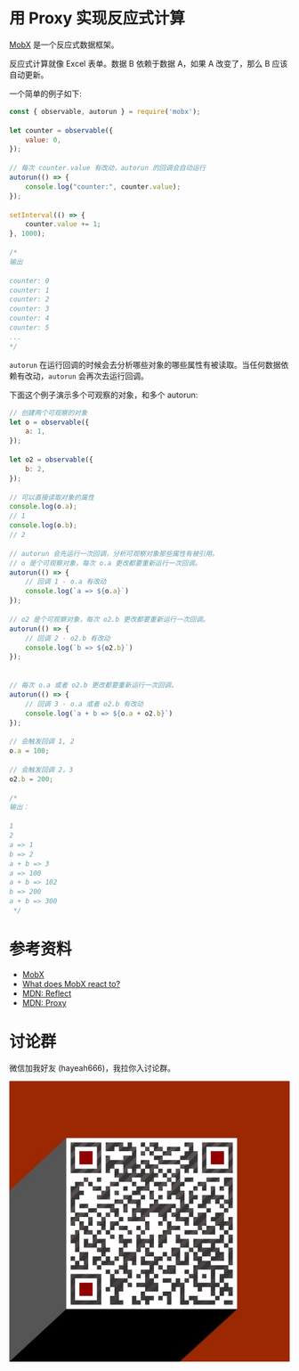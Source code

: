 # 用 Proxy 实现反应式计算

[MobX](https://mobxjs.github.io/mobx/getting-started.html) 是一个反应式数据框架。

反应式计算就像 Excel 表单。数据 B 依赖于数据 A，如果 A 改变了，那么 B 应该自动更新。

一个简单的例子如下:

```js
const { observable, autorun } = require('mobx');

let counter = observable({
	value: 0,
});

// 每次 counter.value 有改动，autorun 的回调会自动运行
autorun(() => {
	console.log("counter:", counter.value);
});

setInterval(() => {
	counter.value += 1;
}, 1000);

/*
输出

counter: 0
counter: 1
counter: 2
counter: 3
counter: 4
counter: 5
...
*/
```

`autorun` 在运行回调的时候会去分析哪些对象的哪些属性有被读取。当任何数据依赖有改动，`autorun` 会再次去运行回调。

下面这个例子演示多个可观察的对象，和多个 autorun:

```js
// 创建两个可观察的对象
let o = observable({
	a: 1,
});

let o2 = observable({
	b: 2,
});

// 可以直接读取对象的属性
console.log(o.a);
// 1
console.log(o.b);
// 2

// autorun 会先运行一次回调，分析可观察对象那些属性有被引用。
// o 是个可观察对象，每次 o.a 更改都要重新运行一次回调。
autorun(() => {
	// 回调 1 - o.a 有改动
	console.log(`a => ${o.a}`)
});

// o2 是个可观察对象，每次 o2.b 更改都要重新运行一次回调。
autorun(() => {
	// 回调 2 - o2.b 有改动
	console.log(`b => ${o2.b}`)
});


// 每次 o.a 或者 o2.b 更改都要重新运行一次回调。
autorun(() => {
	// 回调 3 - o.a 或者 o2.b 有改动
	console.log(`a + b => ${o.a + o2.b}`)
});

// 会触发回调 1, 2
o.a = 100;

// 会触发回调 2，3
o2.b = 200;

/*
输出：

1
2
a => 1
b => 2
a + b => 3
a => 100
a + b => 102
b => 200
a + b => 300
 */
```

# 参考资料

+ [MobX](https://mobxjs.github.io/mobx/getting-started.html)
+ [What does MobX react to?](http://mobxjs.github.io/mobx/best/react.html)
+ [MDN: Reflect](https://developer.mozilla.org/en-US/docs/Web/JavaScript/Reference/Global_Objects/Reflect)
+ [MDN: Proxy](https://developer.mozilla.org/en-US/docs/Web/JavaScript/Reference/Global_Objects/Proxy)

# 讨论群

微信加我好友 (hayeah666)，我拉你入讨论群。

![hayeah666](../hayeah666.png)
